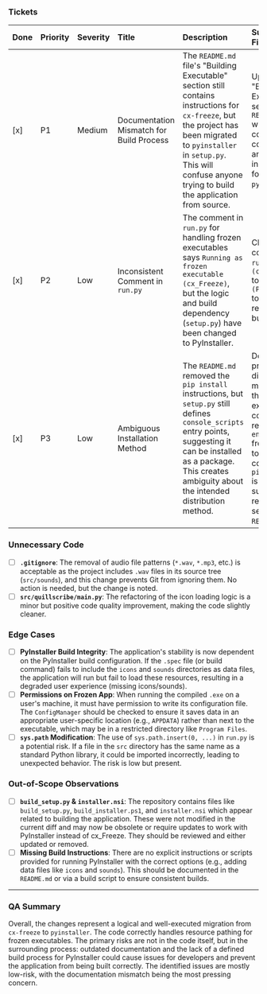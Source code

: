 ### Tickets

| Done | Priority | Severity | Title | Description | Suggested Fix |
|:---|:---|:---|:---|:---|:---|
| [x] | P1 | Medium | Documentation Mismatch for Build Process | The `README.md` file's "Building Executable" section still contains instructions for `cx-freeze`, but the project has been migrated to `pyinstaller` in `setup.py`. This will confuse anyone trying to build the application from source. | Update the "Building Executable" section in `README.md` with the correct commands and instructions for using `pyinstaller`. |
| [x] | P2 | Low | Inconsistent Comment in `run.py` | The comment in `run.py` for handling frozen executables says `Running as frozen executable (cx_Freeze)`, but the logic and build dependency (`setup.py`) have been changed to PyInstaller. | Change the comment in `run.py` from `(cx_Freeze)` to `(PyInstaller)` to accurately reflect the build system. |
| [x] | P3 | Low | Ambiguous Installation Method | The `README.md` removed the `pip install` instructions, but `setup.py` still defines `console_scripts` entry points, suggesting it can be installed as a package. This creates ambiguity about the intended distribution method. | Decide on the primary distribution method. If it's the executable, consider removing the `entry_points` from `setup.py` to avoid confusion. If `pip install` is still supported, restore that section in the `README.md`. |

### Unnecessary Code

- [ ] **`.gitignore`**: The removal of audio file patterns (`*.wav`, `*.mp3`, etc.) is acceptable as the project includes `.wav` files in its source tree (`src/sounds`), and this change prevents Git from ignoring them. No action is needed, but the change is noted.
- [ ] **`src/quillscribe/main.py`**: The refactoring of the icon loading logic is a minor but positive code quality improvement, making the code slightly cleaner.

### Edge Cases

- [ ] **PyInstaller Build Integrity**: The application's stability is now dependent on the PyInstaller build configuration. If the `.spec` file (or build command) fails to include the `icons` and `sounds` directories as data files, the application will run but fail to load these resources, resulting in a degraded user experience (missing icons/sounds).
- [ ] **Permissions on Frozen App**: When running the compiled `.exe` on a user's machine, it must have permission to write its configuration file. The `ConfigManager` should be checked to ensure it saves data in an appropriate user-specific location (e.g., `APPDATA`) rather than next to the executable, which may be in a restricted directory like `Program Files`.
- [ ] **`sys.path` Modification**: The use of `sys.path.insert(0, ...)` in `run.py` is a potential risk. If a file in the `src` directory has the same name as a standard Python library, it could be imported incorrectly, leading to unexpected behavior. The risk is low but present.

### Out‑of‑Scope Observations

- [ ] **`build_setup.py` & `installer.nsi`**: The repository contains files like `build_setup.py`, `build_installer.ps1`, and `installer.nsi` which appear related to building the application. These were not modified in the current diff and may now be obsolete or require updates to work with PyInstaller instead of cx_Freeze. They should be reviewed and either updated or removed.
- [ ] **Missing Build Instructions**: There are no explicit instructions or scripts provided for running PyInstaller with the correct options (e.g., adding data files like `icons` and `sounds`). This should be documented in the `README.md` or via a build script to ensure consistent builds.

---

### QA Summary
Overall, the changes represent a logical and well-executed migration from `cx-freeze` to `pyinstaller`. The code correctly handles resource pathing for frozen executables. The primary risks are not in the code itself, but in the surrounding process: outdated documentation and the lack of a defined build process for PyInstaller could cause issues for developers and prevent the application from being built correctly. The identified issues are mostly low-risk, with the documentation mismatch being the most pressing concern.
